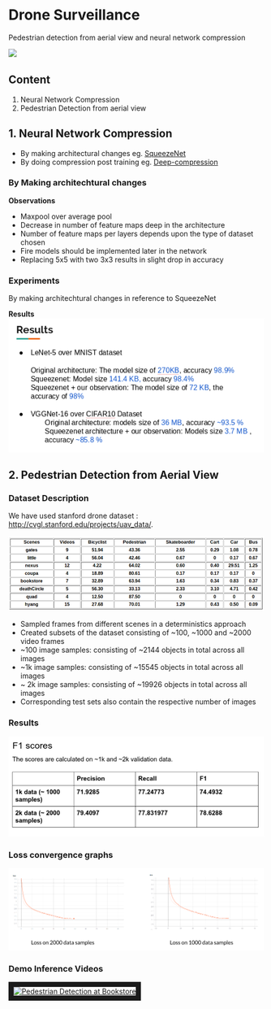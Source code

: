 # Drone Surveillance
Pedestrian detection from aerial view and neural network compression

![](img/output.gif)

## Content
1. Neural Network Compression
2. Pedestrian Detection from aerial view


## 1. Neural Network Compression

* By making architectural changes eg. [SqueezeNet](https://arxiv.org/abs/1602.07360)
* By doing compression post training eg. [Deep-compression](https://arxiv.org/abs/1510.00149)

### By Making architechtural changes
**Observations**
* Maxpool over average pool
* Decrease in number of feature maps deep in the architecture
* Number of feature maps per layers depends upon the type of dataset chosen
* Fire models should be implemented later in the network
* Replacing 5x5 with two 3x3 results in slight drop in accuracy


### Experiments
By making architechtural changes in reference to SqueezeNet

**Results**
![](img/nnc-results.png)




## 2. Pedestrian Detection from Aerial View
### Dataset Description
We have used stanford drone dataset : http://cvgl.stanford.edu/projects/uav_data/.

!["Dataset Description"](img/stats_dataset.png)

* Sampled frames from different scenes in a deterministics approach
* Created subsets of the dataset consisting of ~100, ~1000 and ~2000 video frames
* ~100 image samples: consisting of ~2144 objects in total across all images
* ~1k   image samples: consisting of ~15545 objects in total across all images
* ~ 2k  image samples:  consisting of  ~19926 objects in total across all images
* Corresponding test sets also contain the respective number of images


### Results

![](img/results.png)

### Loss convergence graphs

![](img/loss.png)


### Demo Inference Videos
<a href="http://www.youtube.com/watch?feature=player_embedded&v=6FDwEAQEn4Q
" target="_blank"><img src="http://img.youtube.com/vi/6FDwEAQEn4Q/0.jpg" 
alt="Pedestrian Detection at Bookstore" width="640" height="480" border="10" /></a>
